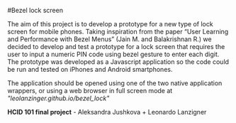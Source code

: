 #Bezel lock screen

The aim of this project is to develop a prototype for a new type of lock screen for 
mobile phones. Taking inspiration from the paper “User Learning and Performance with Bezel Menus” (Jain M. and Balakrishnan R.) we decided to develop and test a prototype for a lock screen that requires the user to input a numeric PIN code using bezel gesture to enter each digit. The prototype was developed as a Javascript application so the code could be run and tested on iPhones and Android smartphones.

The application should be opened using one of the two native application wrappers, or using a web browser in full screen mode at *"leolanzinger.github.io/bezel_lock"*

**HCID 101 final project** - Aleksandra Jushkova + Leonardo Lanzigner